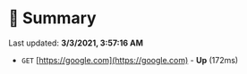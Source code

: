 # 📖 Summary
Last updated: **3/3/2021, 3:57:16 AM**

- `GET` [https://google.com](https://google.com) - **Up** (172ms)
